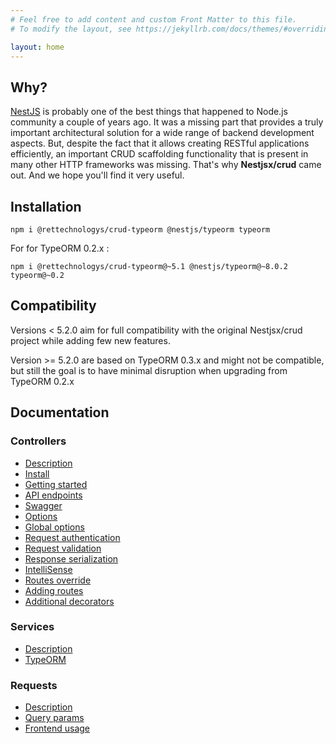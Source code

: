 ```yaml
---
# Feel free to add content and custom Front Matter to this file.
# To modify the layout, see https://jekyllrb.com/docs/themes/#overriding-theme-defaults

layout: home
---
```


## Why?

[NestJS](https://github.com/nestjs/nest) is probably one of the best things that happened to Node.js community a couple of years ago. It was a missing part that provides a truly important architectural solution for a wide range of backend development aspects. But, despite the fact that it allows creating RESTful applications efficiently, an important CRUD scaffolding functionality that is present in many other HTTP frameworks was missing. That's why **Nestjsx/crud** came out. And we hope you'll find it very useful.

## Installation

```
npm i @rettechnologys/crud-typeorm @nestjs/typeorm typeorm
```

For for TypeORM 0.2.x :

```
npm i @rettechnologys/crud-typeorm@~5.1 @nestjs/typeorm@~8.0.2 typeorm@~0.2
```

## Compatibility

Versions < 5.2.0 aim for full compatibility with the original Nestjsx/crud project while adding few new features.

Version >= 5.2.0 are based on TypeORM 0.3.x and might not be compatible, but still the goal is to have minimal disruption when upgrading from TypeORM 0.2.x

## Documentation

### Controllers

- [Description](controllers#description)
- [Install](controllers#install)
- [Getting started](controllers#getting-started)
- [API endpoints](controllers#api-endpoints)
- [Swagger](controllers#swagger)
- [Options](controllers#options)
- [Global options](controllers#global-options)
- [Request authentication](controllers#request-authentication)
- [Request validation](controllers#request-validation)
- [Response serialization](controllers#response-serialization)
- [IntelliSense](controllers#intellisense)
- [Routes override](controllers#routes-override)
- [Adding routes](controllers#adding-routes)
- [Additional decorators](controllers#additional-decorators)

### Services

- [Description](services#description)
- [TypeORM](service-typeorm)

### Requests

- [Description](requests#description)
- [Query params](requests#query-params)
- [Frontend usage](requests#frontend-usage)
